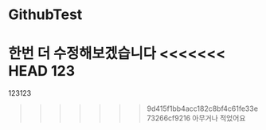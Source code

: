 # GithubTest
한번 더
수정해보겠습니다
<<<<<<< HEAD
123
=======
123123
>>>>>>> 9d415f1bb4acc182c8bf4c61fe33e73266cf9216
아무거나 적었어요


